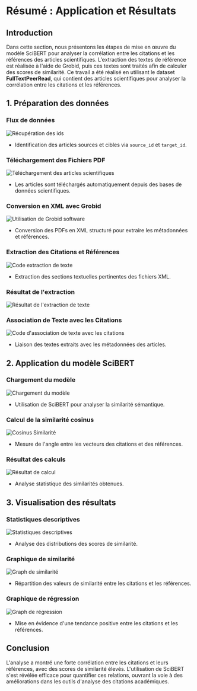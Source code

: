 # Résumé : Application et Résultats

## Introduction
Dans cette section, nous présentons les étapes de mise en œuvre du modèle SciBERT pour analyser la corrélation entre les citations et les références des articles scientifiques. L'extraction des textes de référence est réalisée à l'aide de Grobid, puis ces textes sont traités afin de calculer des scores de similarité. Ce travail a été réalisé en utilisant le dataset **FullTextPeerRead**, qui contient des articles scientifiques pour analyser la corrélation entre les citations et les références.

## 1. Préparation des données
### Flux de données
![Récupération des ids](/images/.png)
- Identification des articles sources et cibles via `source_id` et `target_id`.

### Téléchargement des Fichiers PDF
![Téléchargement des articles scientifiques](/images/2.1.png)
- Les articles sont téléchargés automatiquement depuis des bases de données scientifiques.

### Conversion en XML avec Grobid
![Utilisation de Grobid software](/images/3.png)
- Conversion des PDFs en XML structuré pour extraire les métadonnées et références.

### Extraction des Citations et Références
![Code extraction de texte](/images/5.png)
- Extraction des sections textuelles pertinentes des fichiers XML.

### Résultat de l'extraction
![Résultat de l'extraction de texte](/images/6.png)

### Association de Texte avec les Citations
![Code d'association de texte avec les citations](/images/7.png)
- Liaison des textes extraits avec les métadonnées des articles.

## 2. Application du modèle SciBERT
### Chargement du modèle
![Chargement du modèle](/images/9.png)
- Utilisation de SciBERT pour analyser la similarité sémantique.

### Calcul de la similarité cosinus
![Cosinus Similarité](/images/10.png)
- Mesure de l'angle entre les vecteurs des citations et des références.

### Résultat des calculs
![Résultat de calcul](/images/13.png)
- Analyse statistique des similarités obtenues.

## 3. Visualisation des résultats
### Statistiques descriptives
![Statistiques descriptives](/images/14.png)
- Analyse des distributions des scores de similarité.

### Graphique de similarité
![Graph de similarité](figure_33.png)
- Répartition des valeurs de similarité entre les citations et les références.

### Graphique de régression
![Graph de régression](figure_34.png)
- Mise en évidence d'une tendance positive entre les citations et les références.

## Conclusion
L'analyse a montré une forte corrélation entre les citations et leurs références, avec des scores de similarité élevés. L'utilisation de SciBERT s'est révélée efficace pour quantifier ces relations, ouvrant la voie à des améliorations dans les outils d'analyse des citations académiques.

